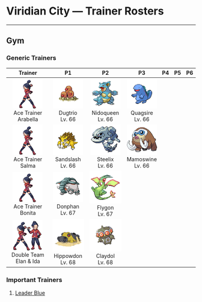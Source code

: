 # Viridian City — Trainer Rosters

---

## Gym


### Generic Trainers

| Trainer | P1 | P2 | P3 | P4 | P5 | P6 |
|:-------:|:--:|:--:|:--:|:--:|:--:|:--:|
| ![Ace Trainer Arabella](../../assets/trainers/ace_trainer.png "Ace Trainer Arabella")<br>Ace Trainer Arabella | ![Dugtrio](../../assets/sprites/dugtrio/front.gif "Dugtrio: Extremely powerful, they can dig through even the hardest ground to a depth of over 60 miles.")<br>Dugtrio<br>Lv. 66 | ![Nidoqueen](../../assets/sprites/nidoqueen/front.gif "Nidoqueen: It uses its scaly, rugged body to seal the entrance of its nest and protect its young from predators.")<br>Nidoqueen<br>Lv. 66 | ![Quagsire](../../assets/sprites/quagsire/front.gif "Quagsire: Due to its relaxed and carefree attitude, it often bumps its head on boulders and boat hulls as it swims.")<br>Quagsire<br>Lv. 66 |
| ![Ace Trainer Salma](../../assets/trainers/ace_trainer.png "Ace Trainer Salma")<br>Ace Trainer Salma | ![Sandslash](../../assets/sprites/sandslash/front.gif "Sandslash: If it digs at an incredible pace, it may snap off its spikes and claws. They grow back in a day.")<br>Sandslash<br>Lv. 66 | ![Steelix](../../assets/sprites/steelix/front.gif "Steelix: It’s said that if an ONIX lives for 100 years, its composition becomes diamondlike as it evolves into a STEELIX.")<br>Steelix<br>Lv. 66 | ![Mamoswine](../../assets/sprites/mamoswine/front.gif "Mamoswine: It flourished worldwide during the ice age but its population declined when the masses of ice began to dwindle.")<br>Mamoswine<br>Lv. 66 |
| ![Ace Trainer Bonita](../../assets/trainers/ace_trainer.png "Ace Trainer Bonita")<br>Ace Trainer Bonita | ![Donphan](../../assets/sprites/donphan/front.gif "Donphan: The longer and bigger its tusks, the higher its rank in its herd. The tusks take long to grow.")<br>Donphan<br>Lv. 67 | ![Flygon](../../assets/sprites/flygon/front.gif "Flygon: It is nicknamed “The Desert Spirit” because the flapping of its wings sounds like a woman singing.")<br>Flygon<br>Lv. 67 |
| ![Double Team Elan & Ida](../../assets/trainers/double_team.png "Double Team Elan & Ida")<br>Double Team Elan & Ida | ![Hippowdon](../../assets/sprites/hippowdon/front.gif "Hippowdon: It brandishes its gaping mouth in a display of fearsome strength. It raises vast quantities of sand while attacking.")<br>Hippowdon<br>Lv. 68 | ![Claydol](../../assets/sprites/claydol/front.gif "Claydol: It is said that it originates from clay dolls made by an ancient civilization.")<br>Claydol<br>Lv. 68 |


### Important Trainers

1. [Leader Blue](important_trainers.md#leader-blue)
